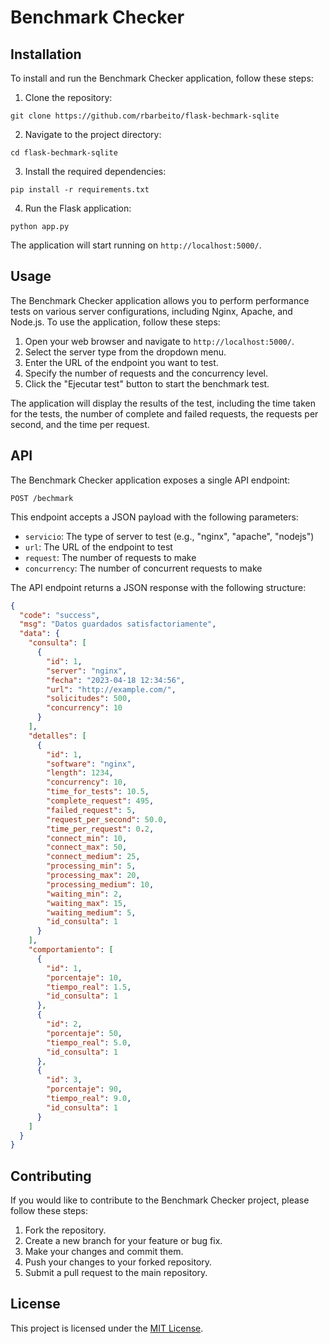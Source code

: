 # Benchmark Checker

## Installation

To install and run the Benchmark Checker application, follow these steps:

1. Clone the repository:
```
git clone https://github.com/rbarbeito/flask-bechmark-sqlite
```

2. Navigate to the project directory:
```
cd flask-bechmark-sqlite
```

3. Install the required dependencies:
```
pip install -r requirements.txt
```

4. Run the Flask application:
```
python app.py
```

The application will start running on `http://localhost:5000/`.

## Usage

The Benchmark Checker application allows you to perform performance tests on various server configurations, including Nginx, Apache, and Node.js. To use the application, follow these steps:

1. Open your web browser and navigate to `http://localhost:5000/`.
2. Select the server type from the dropdown menu.
3. Enter the URL of the endpoint you want to test.
4. Specify the number of requests and the concurrency level.
5. Click the "Ejecutar test" button to start the benchmark test.

The application will display the results of the test, including the time taken for the tests, the number of complete and failed requests, the requests per second, and the time per request.

## API

The Benchmark Checker application exposes a single API endpoint:

`POST /bechmark`

This endpoint accepts a JSON payload with the following parameters:

- `servicio`: The type of server to test (e.g., "nginx", "apache", "nodejs")
- `url`: The URL of the endpoint to test
- `request`: The number of requests to make
- `concurrency`: The number of concurrent requests to make

The API endpoint returns a JSON response with the following structure:

```json
{
  "code": "success",
  "msg": "Datos guardados satisfactoriamente",
  "data": {
    "consulta": [
      {
        "id": 1,
        "server": "nginx",
        "fecha": "2023-04-18 12:34:56",
        "url": "http://example.com/",
        "solicitudes": 500,
        "concurrency": 10
      }
    ],
    "detalles": [
      {
        "id": 1,
        "software": "nginx",
        "length": 1234,
        "concurrency": 10,
        "time_for_tests": 10.5,
        "complete_request": 495,
        "failed_request": 5,
        "request_per_second": 50.0,
        "time_per_request": 0.2,
        "connect_min": 10,
        "connect_max": 50,
        "connect_medium": 25,
        "processing_min": 5,
        "processing_max": 20,
        "processing_medium": 10,
        "waiting_min": 2,
        "waiting_max": 15,
        "waiting_medium": 5,
        "id_consulta": 1
      }
    ],
    "comportamiento": [
      {
        "id": 1,
        "porcentaje": 10,
        "tiempo_real": 1.5,
        "id_consulta": 1
      },
      {
        "id": 2,
        "porcentaje": 50,
        "tiempo_real": 5.0,
        "id_consulta": 1
      },
      {
        "id": 3,
        "porcentaje": 90,
        "tiempo_real": 9.0,
        "id_consulta": 1
      }
    ]
  }
}
```

## Contributing

If you would like to contribute to the Benchmark Checker project, please follow these steps:

1. Fork the repository.
2. Create a new branch for your feature or bug fix.
3. Make your changes and commit them.
4. Push your changes to your forked repository.
5. Submit a pull request to the main repository.

## License

This project is licensed under the [MIT License](LICENSE).





